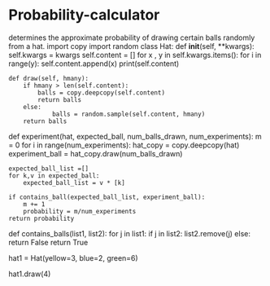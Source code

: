 # Probability-calculator
determines the approximate probability of drawing certain balls randomly from a hat.
import copy
import random 
class Hat:
    def __init__(self, **kwargs):
        self.kwargs = kwargs
        self.content = []
        for x , y in self.kwargs.items():
            for i in range(y):
                self.content.append(x)
        print(self.content)
    
    
   

    def draw(self, hmany):
        if hmany > len(self.content):
            balls = copy.deepcopy(self.content)
            return balls
        else:
                balls = random.sample(self.content, hmany)
        return balls

def experiment(hat, expected_ball, num_balls_drawn, num_experiments):
    m = 0
    for i in range(num_experiments):
        hat_copy = copy.deepcopy(hat)
        experiment_ball = hat_copy.draw(num_balls_drawn)
    
    
    expected_ball_list =[]
    for k,v in expected_ball:
        expected_ball_list = v * [k]
                
    if contains_ball(expected_ball_list, experiment_ball):
        m += 1
        probability = m/num_experiments
    return probability

def contains_balls(list1, list2):
    for j in list1:
        if j in list2:
            list2.remove(j)
        else:
            return False
    return True
        
        
        
hat1 = Hat(yellow=3, blue=2, green=6) 

hat1.draw(4)
